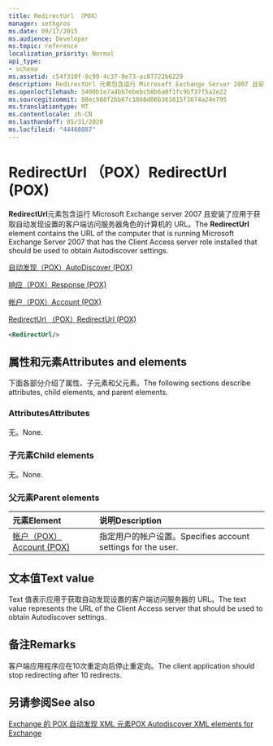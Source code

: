 ```yaml
---
title: RedirectUrl （POX）
manager: sethgros
ms.date: 09/17/2015
ms.audience: Developer
ms.topic: reference
localization_priority: Normal
api_type:
- schema
ms.assetid: c54f310f-8c99-4c37-8e73-ac87722b6229
description: RedirectUrl 元素包含运行 Microsoft Exchange Server 2007 且安装了应用于获取自动发现设置的客户端访问服务器角色的计算机的 URL。
ms.openlocfilehash: 5400b1e7a4bb7ebebc58b6a0f1fc9bf37f5a2e22
ms.sourcegitcommit: 88ec988f2bb67c1866d06b361615f3674a24e795
ms.translationtype: MT
ms.contentlocale: zh-CN
ms.lasthandoff: 05/31/2020
ms.locfileid: "44468087"
---
```

# <a name="redirecturl-pox"></a><span data-ttu-id="730bd-103">RedirectUrl （POX）</span><span class="sxs-lookup"><span data-stu-id="730bd-103">RedirectUrl (POX)</span></span>

<span data-ttu-id="730bd-104">**RedirectUrl**元素包含运行 Microsoft Exchange server 2007 且安装了应用于获取自动发现设置的客户端访问服务器角色的计算机的 URL。</span><span class="sxs-lookup"><span data-stu-id="730bd-104">The **RedirectUrl** element contains the URL of the computer that is running Microsoft Exchange Server 2007 that has the Client Access server role installed that should be used to obtain Autodiscover settings.</span></span> 
  
[<span data-ttu-id="730bd-105">自动发现（POX）</span><span class="sxs-lookup"><span data-stu-id="730bd-105">AutoDiscover (POX)</span></span>](autodiscover-pox.md)
  
[<span data-ttu-id="730bd-106">响应（POX）</span><span class="sxs-lookup"><span data-stu-id="730bd-106">Response (POX)</span></span>](response-pox.md)
  
[<span data-ttu-id="730bd-107">帐户（POX）</span><span class="sxs-lookup"><span data-stu-id="730bd-107">Account (POX)</span></span>](account-pox.md)
  
[<span data-ttu-id="730bd-108">RedirectUrl （POX）</span><span class="sxs-lookup"><span data-stu-id="730bd-108">RedirectUrl (POX)</span></span>](redirecturl-pox.md)
  
```xml
<RedirectUrl/>
```

## <a name="attributes-and-elements"></a><span data-ttu-id="730bd-109">属性和元素</span><span class="sxs-lookup"><span data-stu-id="730bd-109">Attributes and elements</span></span>

<span data-ttu-id="730bd-110">下面各部分介绍了属性、子元素和父元素。</span><span class="sxs-lookup"><span data-stu-id="730bd-110">The following sections describe attributes, child elements, and parent elements.</span></span>
  
### <a name="attributes"></a><span data-ttu-id="730bd-111">Attributes</span><span class="sxs-lookup"><span data-stu-id="730bd-111">Attributes</span></span>

<span data-ttu-id="730bd-112">无。</span><span class="sxs-lookup"><span data-stu-id="730bd-112">None.</span></span>
  
### <a name="child-elements"></a><span data-ttu-id="730bd-113">子元素</span><span class="sxs-lookup"><span data-stu-id="730bd-113">Child elements</span></span>

<span data-ttu-id="730bd-114">无。</span><span class="sxs-lookup"><span data-stu-id="730bd-114">None.</span></span>
  
### <a name="parent-elements"></a><span data-ttu-id="730bd-115">父元素</span><span class="sxs-lookup"><span data-stu-id="730bd-115">Parent elements</span></span>

|<span data-ttu-id="730bd-116">**元素**</span><span class="sxs-lookup"><span data-stu-id="730bd-116">**Element**</span></span>|<span data-ttu-id="730bd-117">**说明**</span><span class="sxs-lookup"><span data-stu-id="730bd-117">**Description**</span></span>|
|:-----|:-----|
|[<span data-ttu-id="730bd-118">帐户（POX）</span><span class="sxs-lookup"><span data-stu-id="730bd-118">Account (POX)</span></span>](account-pox.md) <br/> |<span data-ttu-id="730bd-119">指定用户的帐户设置。</span><span class="sxs-lookup"><span data-stu-id="730bd-119">Specifies account settings for the user.</span></span>  <br/> |
   
## <a name="text-value"></a><span data-ttu-id="730bd-120">文本值</span><span class="sxs-lookup"><span data-stu-id="730bd-120">Text value</span></span>

<span data-ttu-id="730bd-121">Text 值表示应用于获取自动发现设置的客户端访问服务器的 URL。</span><span class="sxs-lookup"><span data-stu-id="730bd-121">The text value represents the URL of the Client Access server that should be used to obtain Autodiscover settings.</span></span>
  
## <a name="remarks"></a><span data-ttu-id="730bd-122">备注</span><span class="sxs-lookup"><span data-stu-id="730bd-122">Remarks</span></span>

<span data-ttu-id="730bd-123">客户端应用程序应在10次重定向后停止重定向。</span><span class="sxs-lookup"><span data-stu-id="730bd-123">The client application should stop redirecting after 10 redirects.</span></span>
  
## <a name="see-also"></a><span data-ttu-id="730bd-124">另请参阅</span><span class="sxs-lookup"><span data-stu-id="730bd-124">See also</span></span>



[<span data-ttu-id="730bd-125">Exchange 的 POX 自动发现 XML 元素</span><span class="sxs-lookup"><span data-stu-id="730bd-125">POX Autodiscover XML elements for Exchange</span></span>](pox-autodiscover-xml-elements-for-exchange.md)

